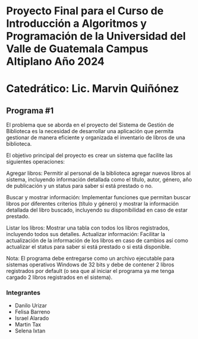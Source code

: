 
# Proyecto Final para el Curso de Introducción a Algoritmos y Programación de la Universidad del Valle de Guatemala Campus Altiplano Año 2024

# Catedrático: Lic. Marvin Quiñónez


  ## Programa #1
El problema que se aborda en el proyecto del Sistema de Gestión de Biblioteca es la necesidad de desarrollar una aplicación que permita gestionar de manera eficiente y organizada el inventario de libros de una biblioteca.

El objetivo principal del proyecto es crear un sistema que facilite las siguientes operaciones:

Agregar libros: Permitir al personal de la biblioteca agregar nuevos libros al sistema, incluyendo información detallada como el título, autor, género, año de publicación y un status para saber si está prestado o no.

Buscar y mostrar información: Implementar funciones que permitan buscar libros por diferentes criterios (título y género) y mostrar la información detallada del libro buscado, incluyendo su disponibilidad en caso de estar prestado.

Listar los libros: Mostrar una tabla con todos los libros registrados, incluyendo todos sus detalles.
Actualizar información: Facilitar la actualización de la información de los libros en caso de cambios así como actualizar el status para saber si está prestado o si está disponible.

Nota: El programa debe entregarse como un archivo ejecutable para sistemas operativos Windows de 32 bits y debe de contener 2 libros registrados por default (o sea que al iniciar el programa ya me tenga cargado 2 libros registrados en el sistema).

### Integrantes
- Danilo Urizar
- Felisa Barreno
- Israel Alarado
- Martin Tax
- Selena Ixtan
